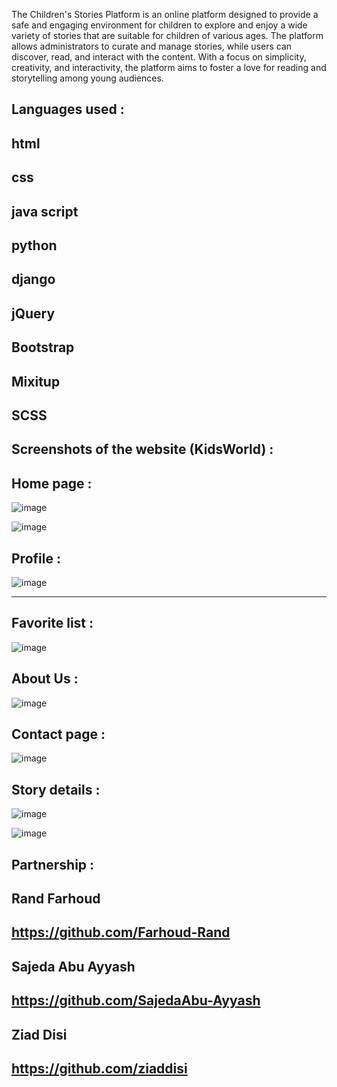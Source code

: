 The Children's Stories Platform is an online platform designed to provide 
a safe and engaging environment for children to explore and enjoy
a wide variety of stories that are suitable for children of various ages. 
The platform allows administrators to curate and manage stories, 
while users can discover, read, and interact with the content.
With a focus on simplicity, creativity, and interactivity, the platform aims
to foster a love for reading and storytelling among young audiences.



Languages used :
---

html
---
css
---
java script
---
python
---
django
---
 jQuery
 ---
Bootstrap
---
Mixitup
---
SCSS
---


Screenshots of the website (KidsWorld) :
---

Home page :
---

![image](https://github.com/Farhoud-Rand/KidsWorld/assets/162067676/0ce8ef08-1b9e-448e-a3ba-885a802637f8)

![image](https://github.com/Farhoud-Rand/KidsWorld/assets/162067676/e7915464-0dca-4c6f-96b4-0c93d5ce2334)





Profile :
---

![image](https://github.com/Farhoud-Rand/KidsWorld/assets/162067676/8cd6959c-152c-4b66-9377-5dce839a8927)

---

Favorite list :
---

![image](https://github.com/Farhoud-Rand/KidsWorld/assets/162067676/077fe1fe-6904-4cbe-9dc6-33a7e3df136d)

About Us :
---

![image](https://github.com/Farhoud-Rand/KidsWorld/assets/162067676/3c17069c-74d6-408c-a87f-863ae93bb3f5)

Contact page :
---

![image](https://github.com/Farhoud-Rand/KidsWorld/assets/162067676/a61eeab2-77f2-42d0-9efc-271cef5afc02)


Story details :
---

![image](https://github.com/Farhoud-Rand/KidsWorld/assets/162067676/88cc0196-5d74-48d1-bd0c-b7cbf871ebee)


![image](https://github.com/Farhoud-Rand/KidsWorld/assets/162067676/92dd8bec-9e64-45a8-b648-a14e361170fb)



Partnership :
---

Rand Farhoud 
---
https://github.com/Farhoud-Rand
---

Sajeda Abu Ayyash
---
https://github.com/SajedaAbu-Ayyash
---

Ziad Disi
---
https://github.com/ziaddisi
---








